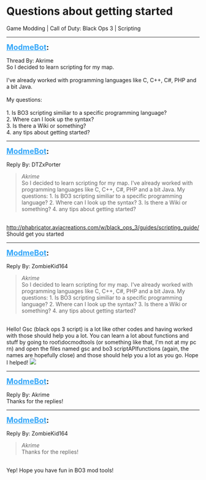 # Questions about getting started
Game Modding | Call of Duty: Black Ops 3 | Scripting

---
<strong style="font-size: 1.4em;"><span style="text-decoration: underline;text-decoration-color: #34a7f9;"><span style="color:#34a7f9;">ModmeBot</span></span>:</strong>

<p>Thread By: Akrime<br />So I decided to learn scripting for my map.<br /><br />I&#39;ve already worked with programming languages like C, C++, C#, PHP and a bit Java.<br /> <br />My questions:<br /> <br />1. Is BO3 scripting similiar to a specific programming language?<br />2. Where can I look up the syntax?<br />3. Is there a Wiki or something?<br />4. any tips about getting started?</p>

---
<strong style="font-size: 1.4em;"><span style="text-decoration: underline;text-decoration-color: #34a7f9;"><span style="color:#34a7f9;">ModmeBot</span></span>:</strong>

<p>Reply By: DTZxPorter<br /><blockquote><em>Akrime</em><br />So I decided to learn scripting for my map. I&#39;ve already worked with programming languages like C, C++, C#, PHP and a bit Java.   My questions:   1. Is BO3 scripting similiar to a specific programming language? 2. Where can I look up the syntax? 3. Is there a Wiki or something? 4. any tips about getting started?</blockquote><br /> <a href="http://phabricator.aviacreations.com/w/black_ops_3/guides/scripting_guide/">http://phabricator.aviacreations.com/w/black_ops_3/guides/scripting_guide/</a> Should get you started</p>

---
<strong style="font-size: 1.4em;"><span style="text-decoration: underline;text-decoration-color: #34a7f9;"><span style="color:#34a7f9;">ModmeBot</span></span>:</strong>

<p>Reply By: ZombieKid164<br /><blockquote><em>Akrime</em><br />So I decided to learn scripting for my map. I&#39;ve already worked with programming languages like C, C++, C#, PHP and a bit Java.   My questions:   1. Is BO3 scripting similiar to a specific programming language? 2. Where can I look up the syntax? 3. Is there a Wiki or something? 4. any tips about getting started?</blockquote><br /> Hello! Gsc (black ops 3 script) is a lot like other codes and having worked with those should help you a lot. You can learn a lot about functions and stuff by going to root\docmodtools (or something like that, I&#39;m not at my pc rn) and open the files named gsc and bo3 scriptAPIfunctions (again, the names are hopefully close) and those should help you a lot as you go. Hope I helped! <img style="max-width: 500px;" src="http://aviacreations.com/modme/emoticons/smile.png"></p>

---
<strong style="font-size: 1.4em;"><span style="text-decoration: underline;text-decoration-color: #34a7f9;"><span style="color:#34a7f9;">ModmeBot</span></span>:</strong>

<p>Reply By: Akrime<br />Thanks for the replies!</p>

---
<strong style="font-size: 1.4em;"><span style="text-decoration: underline;text-decoration-color: #34a7f9;"><span style="color:#34a7f9;">ModmeBot</span></span>:</strong>

<p>Reply By: ZombieKid164<br /><blockquote><em>Akrime</em><br />Thanks for the replies!</blockquote><br /> Yep! Hope you have fun in BO3 mod tools!</p>
